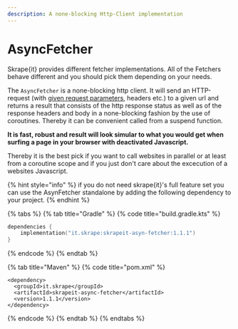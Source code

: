 ```yaml
---
description: A none-blocking Http-Client implementation
---
```


# AsyncFetcher

Skrape{it} provides different fetcher implementations. All of the Fetchers behave different and you should pick them depending on your needs.

The `AsyncFetcher` is a none-blocking http client. It will send an HTTP-request \(with [given request parameters](../parse-html-from-web.md), headers etc.\) to a given url and returns a result that consists of the http response status as well as of the response headers and body in a none-blocking fashion by the use of coroutines. Thereby it can be convenient called from a suspend function.

**It is fast, robust and result will look simular to what you would get when surfing a page in your browser with deactivated Javascript.**

Thereby it is the best pick if you want to call websites in parallel or at least from a coroutine scope and if you just don't care about the excecution of a websites Javascript. 

{% hint style="info" %}
if you do not need skrape{it}'s full feature set you can use the AsynFetcher standalone by adding the following dependency to your project.
{% endhint %}

{% tabs %}
{% tab title="Gradle" %}
{% code title="build.gradle.kts" %}
```kotlin
dependencies {
    implementation("it.skrape:skrapeit-asyn-fetcher:1.1.1")
}
```
{% endcode %}
{% endtab %}

{% tab title="Maven" %}
{% code title="pom.xml" %}
```markup
<dependency>
  <groupId>it.skrape</groupId>
  <artifactId>skrapeit-async-fetcher</artifactId>
  <version>1.1.1</version>
</dependency>
```
{% endcode %}
{% endtab %}
{% endtabs %}

